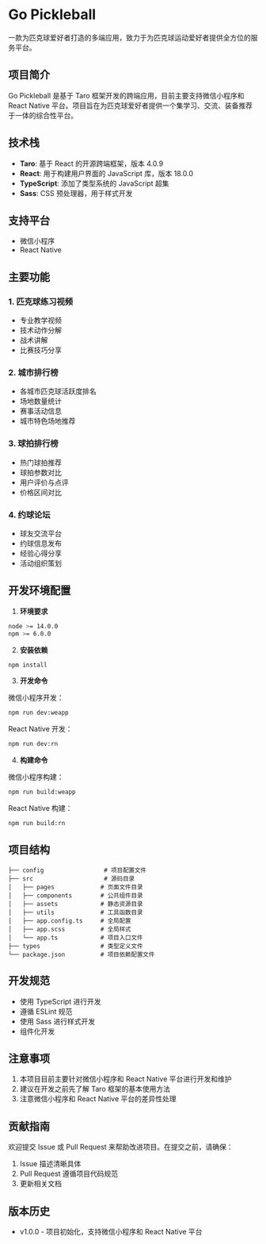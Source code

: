 # Go Pickleball

一款为匹克球爱好者打造的多端应用，致力于为匹克球运动爱好者提供全方位的服务平台。

## 项目简介

Go Pickleball 是基于 Taro 框架开发的跨端应用，目前主要支持微信小程序和 React Native 平台。项目旨在为匹克球爱好者提供一个集学习、交流、装备推荐于一体的综合性平台。

## 技术栈

- **Taro**: 基于 React 的开源跨端框架，版本 4.0.9
- **React**: 用于构建用户界面的 JavaScript 库，版本 18.0.0
- **TypeScript**: 添加了类型系统的 JavaScript 超集
- **Sass**: CSS 预处理器，用于样式开发

## 支持平台

- 微信小程序
- React Native

## 主要功能

### 1. 匹克球练习视频

- 专业教学视频
- 技术动作分解
- 战术讲解
- 比赛技巧分享

### 2. 城市排行榜

- 各城市匹克球活跃度排名
- 场地数量统计
- 赛事活动信息
- 城市特色场地推荐

### 3. 球拍排行榜

- 热门球拍推荐
- 球拍参数对比
- 用户评价与点评
- 价格区间对比

### 4. 约球论坛

- 球友交流平台
- 约球信息发布
- 经验心得分享
- 活动组织策划

## 开发环境配置

1. **环境要求**

```bash
node >= 14.0.0
npm >= 6.0.0
```

2. **安装依赖**

```bash
npm install
```

3. **开发命令**

微信小程序开发：

```bash
npm run dev:weapp
```

React Native 开发：

```bash
npm run dev:rn
```

4. **构建命令**

微信小程序构建：

```bash
npm run build:weapp
```

React Native 构建：

```bash
npm run build:rn
```

## 项目结构

```
├── config                 # 项目配置文件
├── src                    # 源码目录
│   ├── pages             # 页面文件目录
│   ├── components        # 公共组件目录
│   ├── assets            # 静态资源目录
│   ├── utils             # 工具函数目录
│   ├── app.config.ts     # 全局配置
│   ├── app.scss          # 全局样式
│   └── app.ts            # 项目入口文件
├── types                 # 类型定义文件
└── package.json          # 项目依赖配置文件
```

## 开发规范

- 使用 TypeScript 进行开发
- 遵循 ESLint 规范
- 使用 Sass 进行样式开发
- 组件化开发

## 注意事项

1. 本项目目前主要针对微信小程序和 React Native 平台进行开发和维护
2. 建议在开发之前先了解 Taro 框架的基本使用方法
3. 注意微信小程序和 React Native 平台的差异性处理

## 贡献指南

欢迎提交 Issue 或 Pull Request 来帮助改进项目。在提交之前，请确保：

1. Issue 描述清晰具体
2. Pull Request 遵循项目代码规范
3. 更新相关文档

## 版本历史

- v1.0.0 - 项目初始化，支持微信小程序和 React Native 平台
